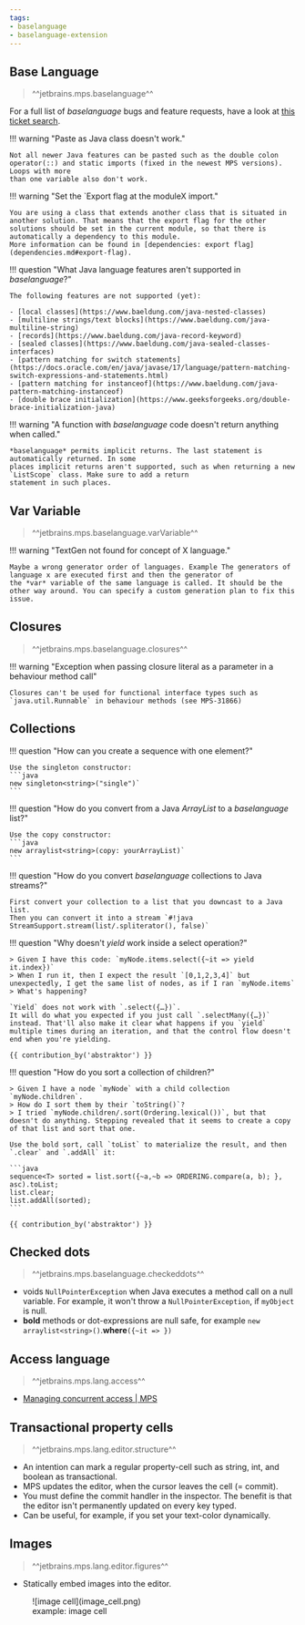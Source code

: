 ```yaml
---
tags:
- baselanguage
- baselanguage-extension
---
```


## Base Language
> ^^jetbrains.mps.baselanguage^^

For a full list of *baselanguage* bugs and feature requests, have a look at [this ticket search](https://youtrack.jetbrains.com/issues/MPS?q=%23Open%20%23BaseLanguage).

!!! warning "Paste as Java class doesn't work."

    Not all newer Java features can be pasted such as the double colon operator(::) and static imports (fixed in the newest MPS versions). Loops with more
    than one variable also don't work.

!!! warning "Set the `Export flag at the moduleX import."

    You are using a class that extends another class that is situated in another solution. That means that the export flag for the other
    solutions should be set in the current module, so that there is automatically a dependency to this module.
    More information can be found in [dependencies: export flag](dependencies.md#export-flag).

!!! question "What Java language features aren't supported in *baselanguage*?"

    The following features are not supported (yet):

    - [local classes](https://www.baeldung.com/java-nested-classes)
    - [multiline strings/text blocks](https://www.baeldung.com/java-multiline-string)
    - [records](https://www.baeldung.com/java-record-keyword)
    - [sealed classes](https://www.baeldung.com/java-sealed-classes-interfaces)
    - [pattern matching for switch statements](https://docs.oracle.com/en/java/javase/17/language/pattern-matching-switch-expressions-and-statements.html)
    - [pattern matching for instanceof](https://www.baeldung.com/java-pattern-matching-instanceof)
    - [double brace initialization](https://www.geeksforgeeks.org/double-brace-initialization-java)


!!! warning "A function with *baselanguage* code doesn't return anything when called."

    *baselanguage* permits implicit returns. The last statement is automatically returned. In some
    places implicit returns aren't supported, such as when returning a new `ListScope` class. Make sure to add a return
    statement in such places.

## Var Variable

> ^^jetbrains.mps.baselanguage.varVariable^^

!!! warning "TextGen not found for concept of X language."

    Maybe a wrong generator order of languages. Example The generators of language x are executed first and then the generator of
    the *var* variable of the same language is called. It should be the other way around. You can specify a custom generation plan to fix this issue.

## Closures

> ^^jetbrains.mps.baselanguage.closures^^

!!! warning "Exception when passing closure literal as a parameter in a behaviour method call"

    Closures can't be used for functional interface types such as `java.util.Runnable` in behaviour methods (see MPS-31866)

## Collections

!!! question "How can you create a sequence with one element?"

    Use the singleton constructor:
    ```java
    new singleton<string>("single")`
    ```

!!! question "How do you convert from a Java *ArrayList* to a *baselanguage* list?"

    Use the copy constructor: 
    ```java
    new arraylist<string>(copy: yourArrayList)`
    ```

!!! question "How do you convert *baselanguage* collections to Java streams?"

    First convert your collection to a list that you downcast to a Java list.
    Then you can convert it into a stream `#!java StreamSupport.stream(list/.spliterator(), false)`

!!! question "Why doesn't *yield* work inside a select operation?"

    > Given I have this code: `myNode.items.select({~it => yield it.index})`
    > When I run it, then I expect the result `[0,1,2,3,4]` but unexpectedly, I get the same list of nodes, as if I ran `myNode.items`
    > What's happening?

    `Yield` does not work with `.select({…})`.
    It will do what you expected if you just call `.selectMany({…})` instead. That'll also make it clear what happens if you `yield` multiple times during an iteration, and that the control flow doesn't end when you're yielding.

    {{ contribution_by('abstraktor') }}

!!! question "How do you sort a collection of children?"

    > Given I have a node `myNode` with a child collection `myNode.children`.
    > How do I sort them by their `toString()`?
    > I tried `myNode.children/.sort(Ordering.lexical())`, but that doesn't do anything. Stepping revealed that it seems to create a copy of that list and sort that one.

    Use the bold sort, call `toList` to materialize the result, and then `.clear` and `.addAll` it:

    ```java
    sequence<T> sorted = list.sort({~a,~b => ORDERING.compare(a, b); }, asc).toList;
    list.clear;
    list.addAll(sorted);
    ```

    {{ contribution_by('abstraktor') }}

## Checked dots

> ^^jetbrains.mps.baselanguage.checkeddots^^

- voids `NullPointerException` when Java executes a method call on a null variable. For example, it won't throw a `NullPointerException`, if `myObject` is null.
- **bold** methods or dot-expressions are null safe, for example `new arraylist<string>()`.**where**`({~it => })`

## Access language 

> ^^jetbrains.mps.lang.access^^

- [Managing concurrent access | MPS](https://www.jetbrains.com/help/mps/smodel-language.html#accesslanguage)

## Transactional property cells

> ^^jetbrains.mps.lang.editor.structure^^

- An intention can mark a regular property-cell such as string, int, and boolean as transactional.
- MPS updates the editor, when the cursor leaves the cell (= commit).
- You must define the commit handler in the inspector. The benefit is that the editor isn't permanently updated on every key typed.
- Can be useful, for example, if you set your text-color dynamically.

## Images

> ^^jetbrains.mps.lang.editor.figures^^

- Statically embed images into the editor.

<figure markdown>
  ![image cell](image_cell.png)
  <figcaption>example: image cell</figcaption>
</figure>